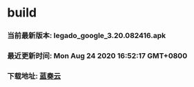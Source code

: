 # build

### 当前最新版本: legado_google_3.20.082416.apk
### 最近更新时间: Mon Aug 24 2020 16:52:17 GMT+0800
### 下载地址: [蓝奏云](https://wwa.lanzous.com/b0d8bblej)

